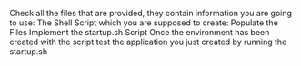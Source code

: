 Check all the files that are provided, they contain information you are going to use:
The Shell Script which you are supposed to create:
Populate the Files
Implement the startup.sh Script
Once the environment has been created with the script test the application you just created by running the  startup.sh 
